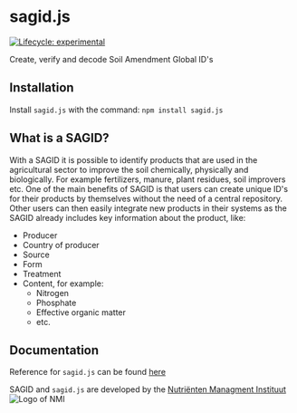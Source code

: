 # sagid.js

<!--badges -->
[![Lifecycle: experimental](https://img.shields.io/badge/Lifecycle-experimental-orange.svg)](https://img.shields.io/badge/Lifecycle-experimental-orange)

Create, verify and decode Soil Amendment Global ID's

## Installation
Install `sagid.js` with the command: `npm install sagid.js`

## What is a SAGID?
With a SAGID it is possible to identify products that are used in the agricultural sector to improve the soil chemically, physically and biologically. For example fertilizers, manure, plant residues, soil improvers etc. One of the main benefits of SAGID is that users can create unique ID's for their products by themselves without the need of a central repository. Other users can  then easily integrate new products in their systems as the SAGID already includes key information about the product, like:
* Producer
* Country of producer
* Source
* Form
* Treatment
* Content, for example:
  * Nitrogen
  * Phosphate
  * Effective organic matter
  * etc.

## Documentation
Reference for `sagid.js` can be found [here](#)


SAGID and `sagid.js` are developed by the [Nutriënten Managment Instituut](https://www.nmi-agro.nl/)
![Logo of NMI](https://media.licdn.com/dms/image/C560BAQEYGcm4HjNnxA/company-logo_200_200/0?e=2159024400&v=beta&t=u40rJ7bixPWB2SAqaj3KCKzJRoKcqf0wUXCdmsTDQvw)